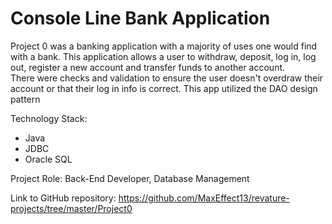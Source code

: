 # Console Line Bank Application

Project 0 was a banking application with a majority of uses one would find with a bank.
This application allows a user to withdraw, deposit, log in, log out, register a new account and transfer funds to another account.  
There were checks and validation to ensure the user doesn't overdraw their account or that their log in info is correct.
This app utilized the DAO design pattern

Technology Stack:
- Java
- JDBC
- Oracle SQL

Project Role: Back-End Developer, Database Management

Link to GitHub repository: https://github.com/MaxEffect13/revature-projects/tree/master/Project0
